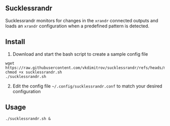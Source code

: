 ## Sucklessrandr

Sucklessrandr monitors for changes in the `xrandr` connected outputs and
loads an `xrandr` configuration when a predefined pattern is detected.

## Install

1. Download and start the bash script to create a sample config file

```
wget https://raw.githubusercontent.com/vkdimitrov/sucklessrandr/refs/heads/master/sucklessrandr.sh
chmod +x sucklessrandr.sh
./sucklessrandr.sh
```

2. Edit the config file `~/.config/sucklessrandr.conf` to match your desired configuration

## Usage

```
./sucklessrandr.sh &
```
